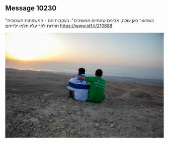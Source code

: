 ## Message 10230

"כשהאור כאן עולה, מבינים שהחיים ממשיכים":
בעקבותיהם - המשפחות השכולות חוזרות להר עליו חלמו ילדיהם
https://www.idf.il/210688

![Photo](./10230/10230_photo.jpg)
